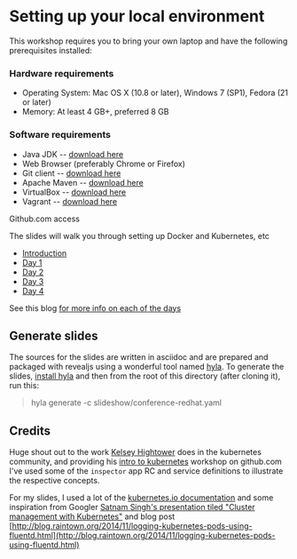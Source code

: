 # Setting up your local environment

This workshop requires you to bring your own laptop and have the following prerequisites installed:

### Hardware requirements

* Operating System: Mac OS X (10.8 or later), Windows 7 (SP1), Fedora (21 or later)
* Memory: At least 4 GB+, preferred 8 GB

### Software requirements

* Java JDK -- [download here](http://www.oracle.com/technetwork/java/javase/downloads/jdk8-downloads-2133151.html)
* Web Browser (preferably Chrome or Firefox)
* Git client -- [download here](https://git-scm.com/book/en/v2/Getting-Started-Installing-Git)
* Apache Maven -- [download here](https://maven.apache.org/download.cgi)
* VirtualBox -- [download here](https://www.virtualbox.org/wiki/Download_Old_Builds_4_3)
* Vagrant -- [download here](http://www.vagrantup.com/downloads.html)

Github.com access

The slides will walk you through setting up Docker and Kubernetes, etc

* [Introduction](http://redhatworkshops.github.io/slides/docker/generated/intro.html)
* [Day 1](http://redhatworkshops.github.io/slides/docker/generated/day1.html)
* [Day 2](http://redhatworkshops.github.io/slides/docker/generated/day2.html)
* [Day 3](http://redhatworkshops.github.io/slides/docker/generated/day3.html)
* [Day 4](http://redhatworkshops.github.io/slides/docker/generated/day4.html)

See this blog [for more info on each of the days](http://blog.christianposta.com/kubernetes/3-day-docker-and-kubernetes-training/)

## Generate slides
The sources for the slides are written in asciidoc and are prepared and packaged with revealjs using a wonderful tool named  [hyla](https://github.com/cmoulliard/hyla). To generate the slides, [install hyla]() and then from the root of this directory (after cloning it), run this:

> hyla generate -c slideshow/conference-redhat.yaml


## Credits

Huge shout out to the work [Kelsey Hightower](https://github.com/kelseyhightower/) does in the kubernetes community, and providing his [intro to kubernetes](https://github.com/kelseyhightower/intro-to-kubernetes-workshop) workshop on github.com I've used some of the `inspector` app RC and service definitions to illustrate the respective concepts.

For my slides, I used a lot of the [kubernetes.io documentation]() and some inspiration from Googler [
Satnam Singh's presentation tiled "Cluster management with Kubernetes"](http://www.slideshare.net/SatnamSingh67/2015-0605-cluster-management-with-kubernetes) and blog post [http://blog.raintown.org/2014/11/logging-kubernetes-pods-using-fluentd.html](http://blog.raintown.org/2014/11/logging-kubernetes-pods-using-fluentd.html)

